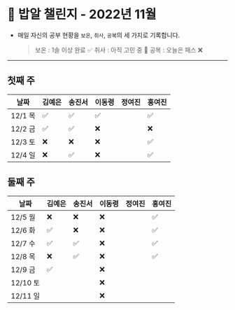 # 🍚 밥알 챌린지 - 2022년 11월
- 매일 자신의 공부 현황을 `보온`, `취사`, `공복`의 세 가지로 기록합니다.
    
    > 보온 : 1솔 이상 완료 ✅
    취사 : 아직 고민 중 🤔
    공복 : 오늘은 패스 ❌
---

## 첫째 주
**날짜**|김예은|송진서|이동령|정여진|홍여진
---|---|---|---|---|---
12/1 목|✅|✅|✅| |✅
12/2 금|✅|✅|❌ | | ❌
12/3 토|❌ |❌ |❌| | ✅
12/4 일|❌ |✅ |❌| | ✅


## 둘째 주
**날짜**|김예은|송진서|이동령|정여진|홍여진
---|---|---|---|---|---
12/5 월|❌ |❌ |❌| |✅
12/6 화|✅ |❌ |❌| |✅
12/7 수|✅ |✅ |❌| |✅
12/8 목|❌ |✅ |❌| |✅
12/9 금|✅ | |❌| |
12/10 토| | |❌| |
12/11 일| | |❌| |
